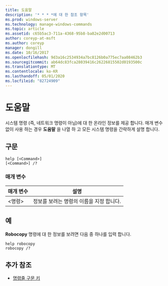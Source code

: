 ```yaml
---
title: 도움말
description: '* * * *에 대 한 참조 항목'
ms.prod: windows-server
ms.technology: manage-windows-commands
ms.topic: article
ms.assetid: c65b5ac3-711a-4368-95b8-ba82e2d00713
author: coreyp-at-msft
ms.author: coreyp
manager: dongill
ms.date: 10/16/2017
ms.openlocfilehash: 9d3a16c2534934a7bc8126b0a775ec7aa08462b3
ms.sourcegitcommit: ab64dc83fca28039416c26226815502d0193500c
ms.translationtype: MT
ms.contentlocale: ko-KR
ms.lasthandoff: 05/01/2020
ms.locfileid: "82724909"
---
```

# <a name="help"></a>도움말



시스템 명령 (즉, 네트워크 명령이 아님)에 대 한 온라인 정보를 제공 합니다. 매개 변수 없이 사용 하는 경우 **도움말** 을 나열 하 고 모든 시스템 명령을 간략하게 설명 합니다.



## <a name="syntax"></a>구문

```
help [<Command>] 
[<Command>] /?
```

### <a name="parameters"></a>매개 변수

|매개 변수|설명|
|---------|-----------|
|\<명령>|정보를 보려는 명령의 이름을 지정 합니다.|

## <a name="examples"></a>예

**Robocopy** 명령에 대 한 정보를 보려면 다음 중 하나를 입력 합니다.
```
help robocopy
robocopy /? 
```

## <a name="additional-references"></a>추가 참조

- [명령줄 구문 키](command-line-syntax-key.md)